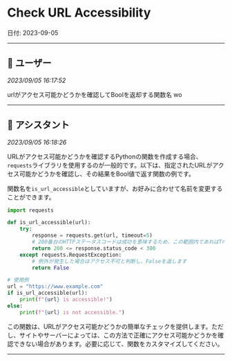 # Check URL Accessibility

日付: 2023-09-05

---

## 👤 ユーザー
*2023/09/05 16:17:52*

urlがアクセス可能かどうかを確認してBoolを返却する関数名 wo

---

## 🤖 アシスタント
*2023/09/05 16:18:26*

URLがアクセス可能かどうかを確認するPythonの関数を作成する場合、`requests`ライブラリを使用するのが一般的です。以下は、指定されたURLがアクセス可能かどうかを確認し、その結果をBool値で返す関数の例です。

関数名を`is_url_accessible`としていますが、お好みに合わせて名前を変更することができます。

```python
import requests

def is_url_accessible(url):
    try:
        response = requests.get(url, timeout=5)
        # 200番台のHTTPステータスコードは成功を意味するため、この範囲内であればTrueを返します
        return 200 <= response.status_code < 300
    except requests.RequestException:
        # 例外が発生した場合はアクセス不可と判断し、Falseを返します
        return False

# 使用例
url = "https://www.example.com"
if is_url_accessible(url):
    print(f"{url} is accessible!")
else:
    print(f"{url} is not accessible.")
```

この関数は、URLがアクセス可能かどうかの簡単なチェックを提供します。ただし、サイトやサーバーによっては、この方法で正確にアクセス可能かどうかを確認できない場合があります。必要に応じて、関数をカスタマイズしてください。

---

